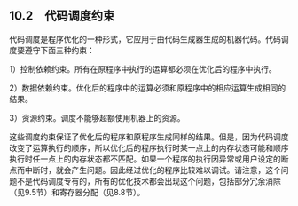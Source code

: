 ## 10.2　代码调度约束

代码调度是程序优化的一种形式，它应用于由代码生成器生成的机器代码。代码调度要遵守下面三种约束：

1）控制依赖约束。所有在原程序中执行的运算都必须在优化后的程序中执行。

2）数据依赖约束。优化后的程序中的运算必须和原程序中的相应运算生成相同的结果。

3）资源约束。调度不能够超额使用机器上的资源。

这些调度约束保证了优化后的程序和原程序生成同样的结果。但是，因为代码调度改变了运算执行的顺序，所以优化后的程序执行时某一点上的内存状态可能和顺序执行时任一点上的内存状态都不匹配。如果一个程序的执行因异常或用户设定的断点而中断时，就会产生问题。因此经过优化的程序比较难以调试。请注意，这个问题不是代码调度专有的，所有的优化技术都会出现这个问题，包括部分冗余消除（见9.5节）和寄存器分配（见8.8节）。